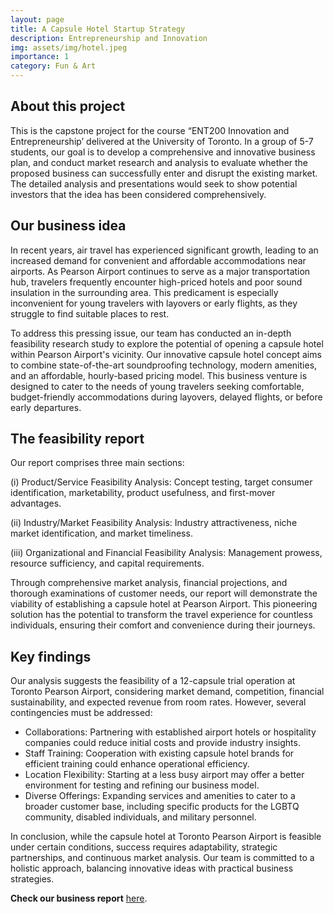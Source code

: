 ```yaml
---
layout: page
title: A Capsule Hotel Startup Strategy
description: Entrepreneurship and Innovation
img: assets/img/hotel.jpeg
importance: 1
category: Fun & Art
---
```


## About this project

This is the capstone project for the course “ENT200 Innovation and Entrepreneurship’ delivered at the University of Toronto. In a group of 5-7 students, our goal is to develop a comprehensive and innovative business plan, and conduct market research and analysis to evaluate whether the proposed business can successfully enter and disrupt the existing market. The detailed analysis and presentations would seek to show potential investors that the idea has been considered comprehensively.

## Our business idea

In recent years, air travel has experienced significant growth, leading to an increased demand for convenient and affordable accommodations near airports. As Pearson Airport continues to serve as a major transportation hub, travelers frequently encounter high-priced hotels and poor sound insulation in the surrounding area. This predicament is especially inconvenient for young travelers with layovers or early flights, as they struggle to find suitable places to rest.

To address this pressing issue, our team has conducted an in-depth feasibility research study to explore the potential of opening a capsule hotel within Pearson Airport's vicinity. Our innovative capsule hotel concept aims to combine state-of-the-art soundproofing technology, modern amenities, and an affordable, hourly-based pricing model. This business venture is designed to cater to the needs of young travelers seeking comfortable, budget-friendly accommodations during layovers, delayed flights, or before early departures.


## The feasibility report


Our report comprises three main sections:

(i) Product/Service Feasibility Analysis: Concept testing, target consumer identification, marketability, product usefulness, and first-mover advantages.

(ii) Industry/Market Feasibility Analysis: Industry attractiveness, niche market identification, and market timeliness.

(iii) Organizational and Financial Feasibility Analysis: Management prowess, resource sufficiency, and capital requirements.


Through comprehensive market analysis, financial projections, and thorough examinations of customer needs, our report will demonstrate the viability of establishing a capsule hotel at Pearson Airport. This pioneering solution has the potential to transform the travel experience for countless individuals, ensuring their comfort and convenience during their journeys.

## Key findings

Our analysis suggests the feasibility of a 12-capsule trial operation at Toronto Pearson Airport, considering market demand, competition, financial sustainability, and expected revenue from room rates. However, several contingencies must be addressed:

* Collaborations: Partnering with established airport hotels or hospitality companies could reduce initial costs and provide industry insights.
* Staff Training: Cooperation with existing capsule hotel brands for efficient training could enhance operational efficiency.
* Location Flexibility: Starting at a less busy airport may offer a better environment for testing and refining our business model.
* Diverse Offerings: Expanding services and amenities to cater to a broader customer base, including specific products for the LGBTQ community, disabled individuals, and military personnel.
  
In conclusion, while the capsule hotel at Toronto Pearson Airport is feasible under certain conditions, success requires adaptability, strategic partnerships, and continuous market analysis. Our team is committed to a holistic approach, balancing innovative ideas with practical business strategies.

**Check our business report** <a href="/assets/pdf/ent200.pdf" target="_blank">here</a>.
